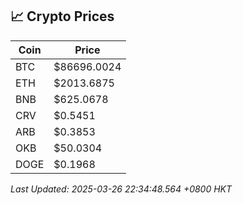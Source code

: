 ## 📈 Crypto Prices

| Coin | Price |
| ---- | ----- |
| BTC | $86696.0024 |
| ETH | $2013.6875 |
| BNB | $625.0678 |
| CRV | $0.5451 |
| ARB | $0.3853 |
| OKB | $50.0304 |
| DOGE | $0.1968 |

_Last Updated: 2025-03-26 22:34:48.564 +0800 HKT_